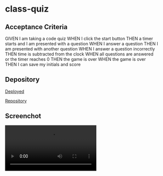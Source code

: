 # class-quiz

## Acceptance Criteria 

GIVEN I am taking a code quiz
WHEN I click the start button
THEN a timer starts and I am presented with a question
WHEN I answer a question
THEN I am presented with another question
WHEN I answer a question incorrectly
THEN time is subtracted from the clock
WHEN all questions are answered or the timer reaches 0
THEN the game is over
WHEN the game is over
THEN I can save my initials and score

## Depository

[Deployed](http://127.0.0.1:5500/index.html)

[Repository](https://github.com/zoeedge16/class-quiz)

## Screenchot
![screenshot](./assets/images/Class%20Quiz.mp4)